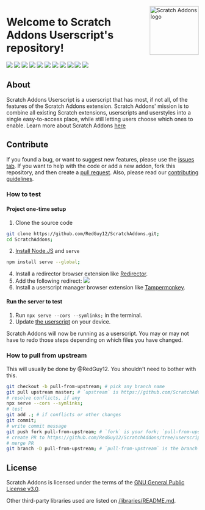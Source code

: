 <img src="https://redguy12.github.io/ScratchAddons/images/icon.svg" alt="Scratch Addons logo" align="right" width="128px"></img>

# Welcome to Scratch Addons Userscript's repository!

[![](https://img.shields.io/github/stars/RedGuy12/ScratchAddons?color=blue&style=flat-square)](https://github.com/RedGuy12/ScratchAddons/stargazers)
[![](https://img.shields.io/github/forks/RedGuy12/ScratchAddons?color=blue&style=flat-square)](https://github.com/RedGuy12/ScratchAddons/network/members)
[![](https://img.shields.io/github/watchers/RedGuy12/ScratchAddons?color=blue&style=flat-square)](https://github.com/RedGuy12/ScratchAddons/watchers)
[![](https://img.shields.io/github/issues/RedGuy12/ScratchAddons?color=green&style=flat-square)](https://github.com/RedGuy12/ScratchAddons/issues)
[![](https://img.shields.io/github/issues-pr/RedGuy12/ScratchAddons?color=green&style=flat-square)](https://github.com/RedGuy12/ScratchAddons/pulls)
[![](https://img.shields.io/github/license/RedGuy12/ScratchAddons?style=flat-square)](https://github.com/RedGuy12/ScratchAddons/blob/release/LICENSE) <!-- 2 spaces -->
[![](https://img.shields.io/github/v/release/RedGuy12/ScratchAddons?style=flat-square&logo=github&logoColor=white&label=version&color=181717)](https://github.com/RedGuy12/ScratchAddons/releases)
[![](https://img.shields.io/github/downloads/RedGuy12/ScratchAddons/total?style=flat-square&logo=github&logoColor=white&label=downloads&color=181717)](https://github.com/RedGuy12/ScratchAddons/releases)
[![](https://img.shields.io/badge/discuss-on_github-181717.svg?style=flat-square)](https://github.com/RedGuy12/ScratchAddons/discussions)
[![](https://img.shields.io/badge/chat-on_discord-7289da.svg?style=flat-square)](https://discord.gg/R5NBqwMjNc)
[![](https://img.shields.io/badge/website-scratchaddons.com-ff7b26.svg?style=flat-square)](https://scratchaddons.com)

## About

Scratch Addons Userscript is a userscript that has most, if not all, of the features of the Scratch Addons extension. Scratch Addons' mission is to combine all existing Scratch extensions, userscripts and userstyles into a single easy-to-access place, while still letting users choose which ones to enable. Learn more about Scratch Addons [here](https://github.com/ScratchAddons/ScratchAddons#readme)

## Contribute

If you found a bug, or want to suggest new features, please use the [issues tab](https://github.com/RedGuy12/ScratchAddons/issues). If you want to help with the code or add a new addon, fork this repository, and then create a [pull request](https://github.com/RedGuy12/ScratchAddons/pulls). Also, please read our [contributing guidelines](https://github.com/RedGuy12/ScratchAddons/blob/release/CONTRIBUTING.md).

### How to test

#### Project one-time setup

1. Clone the source code

```sh
git clone https://github.com/RedGuy12/ScratchAddons.git;
cd ScratchAddons;
```

2. [Install Node.JS](https://nodejs.org/en/download/) and `serve`

```sh
npm install serve --global;
```

4. Install a redirector browser extension like [Redirector](https://chrome.google.com/webstore/detail/redirector/ocgpenflpmgnfapjedencafcfakcekcd).
5. Add the following redirect: ![](https://media.discordapp.net/attachments/889246380068077608/896438233217531955/unknown.png?width=675&height=585)
6. Install a userscript manager browser extension like [Tampermonkey](https://chrome.google.com/webstore/detail/tampermonkey/dhdgffkkebhmkfjojejmpbldmpobfkfo).

#### Run the server to test

1. Run `npx serve --cors --symlinks;` in the terminal.
2. Update [the userscript](https://redguy12.github.io/ScratchAddons/userscript/script.user.js) on your device.

Scratch Addons will now be running as a userscript. You may or may not have to redo those steps depending on which files you have changed.

### How to pull from upstream

This will usually be done by @RedGuy12. You shouldn't need to bother with this.

```sh
git checkout -b pull-from-upstream; # pick any branch name
git pull upstream master; # `upstream` is https://github.com/ScratchAddons/ScratchAddons.git
# resolve conflicts, if any
npx serve --cors --symlinks;
# test
git add .; # if conflicts or other changes
git commit;
# write commit message
git push fork pull-from-upstream; # `fork` is your fork; `pull-from-upstream` is the branch name
# create PR to https://github.com/RedGuy12/ScratchAddons/tree/userscript
# merge PR
git branch -D pull-from-upstream; # `pull-from-upstream` is the branch name
```

## License

Scratch Addons is licensed under the terms of the [GNU General Public License v3.0](https://github.com/RedGuy12/ScratchAddons/blob/release/LICENSE).

Other third-party libraries used are listed on [/libraries/README.md](https://github.com/RedGuy12/ScratchAddons/tree/release/libraries#readme).
